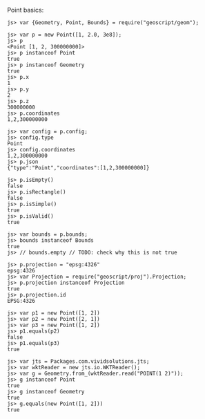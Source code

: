 Point basics:

    js> var {Geometry, Point, Bounds} = require("geoscript/geom");

    js> var p = new Point([1, 2.0, 3e8]);
    js> p
    <Point [1, 2, 300000000]>
    js> p instanceof Point
    true
    js> p instanceof Geometry
    true
    js> p.x
    1
    js> p.y
    2
    js> p.z
    300000000
    js> p.coordinates
    1,2,300000000
    
    js> var config = p.config;
    js> config.type
    Point
    js> config.coordinates
    1,2,300000000
    js> p.json
    {"type":"Point","coordinates":[1,2,300000000]}

    js> p.isEmpty()
    false
    js> p.isRectangle()
    false
    js> p.isSimple()
    true
    js> p.isValid()
    true
    
    js> var bounds = p.bounds;
    js> bounds instanceof Bounds
    true
    js> // bounds.empty // TODO: check why this is not true
    
    js> p.projection = "epsg:4326"
    epsg:4326
    js> var Projection = require("geoscript/proj").Projection;
    js> p.projection instanceof Projection
    true
    js> p.projection.id
    EPSG:4326

    js> var p1 = new Point([1, 2])
    js> var p2 = new Point([2, 1])
    js> var p3 = new Point([1, 2])
    js> p1.equals(p2)
    false
    js> p1.equals(p3)
    true
    
    js> var jts = Packages.com.vividsolutions.jts;
    js> var wktReader = new jts.io.WKTReader();
    js> var g = Geometry.from_(wktReader.read("POINT(1 2)"));
    js> g instanceof Point
    true
    js> g instanceof Geometry
    true
    js> g.equals(new Point([1, 2]))
    true
    